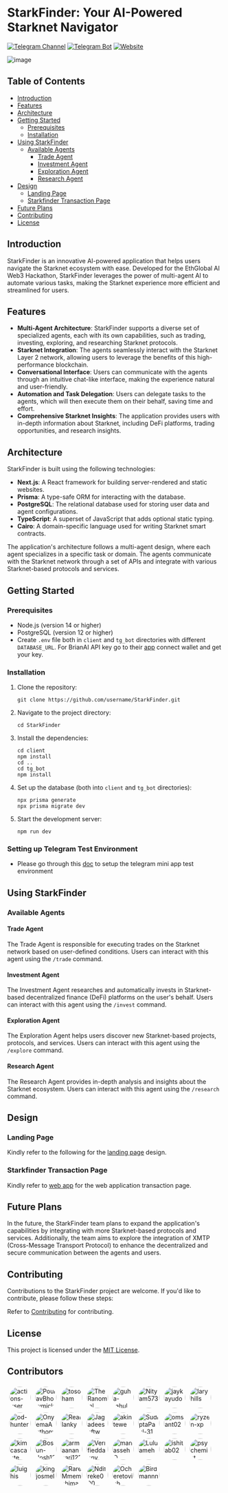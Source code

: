 # StarkFinder: Your AI-Powered Starknet Navigator

[![Telegram Channel](https://img.shields.io/badge/Telegram-Channel-blue?logo=telegram)](https://t.me/shogenlabs)
[![Telegram Bot](https://img.shields.io/badge/Telegram-Bot-light--blue?logo=telegram)](https://t.me/starkfinder_bot)
[![Website](https://img.shields.io/badge/Website-StarkFinder-green)](https://www.starkfinder.ai](https://stark-finder-mq45.vercel.app/))

![image](https://github.com/user-attachments/assets/22bf72f4-0edd-4af6-a3c2-1397e85ca0f8)


## Table of Contents
- [Introduction](#introduction)
- [Features](#features)
- [Architecture](#architecture)
- [Getting Started](#getting-started)
  - [Prerequisites](#prerequisites)
  - [Installation](#installation)
- [Using StarkFinder](#using-starkfinder)
  - [Available Agents](#available-agents)
    - [Trade Agent](#trade-agent)
    - [Investment Agent](#investment-agent)
    - [Exploration Agent](#exploration-agent)
    - [Research Agent](#research-agent)
- [Design](#design)
   - [Landing Page](#landing-page)
   - [Starkfinder Transaction Page](#starkfinder-transaction-page)
- [Future Plans](#future-plans)
- [Contributing](#contributing)
- [License](#license)

## Introduction
StarkFinder is an innovative AI-powered application that helps users navigate the Starknet ecosystem with ease. Developed for the EthGlobal AI Web3 Hackathon, StarkFinder leverages the power of multi-agent AI to automate various tasks, making the Starknet experience more efficient and streamlined for users.

## Features
- **Multi-Agent Architecture**: StarkFinder supports a diverse set of specialized agents, each with its own capabilities, such as trading, investing, exploring, and researching Starknet protocols.
- **Starknet Integration**: The agents seamlessly interact with the Starknet Layer 2 network, allowing users to leverage the benefits of this high-performance blockchain.
- **Conversational Interface**: Users can communicate with the agents through an intuitive chat-like interface, making the experience natural and user-friendly.
- **Automation and Task Delegation**: Users can delegate tasks to the agents, which will then execute them on their behalf, saving time and effort.
- **Comprehensive Starknet Insights**: The application provides users with in-depth information about Starknet, including DeFi platforms, trading opportunities, and research insights.

## Architecture
StarkFinder is built using the following technologies:

- **Next.js**: A React framework for building server-rendered and static websites.
- **Prisma**: A type-safe ORM for interacting with the database.
- **PostgreSQL**: The relational database used for storing user data and agent configurations.
- **TypeScript**: A superset of JavaScript that adds optional static typing.
- **Cairo**: A domain-specific language used for writing Starknet smart contracts.

The application's architecture follows a multi-agent design, where each agent specializes in a specific task or domain. The agents communicate with the Starknet network through a set of APIs and integrate with various Starknet-based protocols and services.

## Getting Started

### Prerequisites
- Node.js (version 14 or higher)
- PostgreSQL (version 12 or higher)
- Create `.env` file both in `client` and `tg_bot` directories with different `DATABASE_URL`. For BrianAI API key go to their [app](https://www.brianknows.org/app) connect wallet and get your key.

### Installation
1. Clone the repository:
   ```
   git clone https://github.com/username/StarkFinder.git
   ```
2. Navigate to the project directory:
   ```
   cd StarkFinder
   ```
3. Install the dependencies:
   ```
   cd client
   npm install
   cd ..
   cd tg_bot
   npm install
   ```
4. Set up the database (both into `client` and `tg_bot` directories):
   ```
   npx prisma generate
   npx prisma migrate dev
   ```
5. Start the development server:
   ```
   npm run dev
   ```
### Setting up Telegram Test Environment
- Please go through this [doc](https://docs.ton.org/v3/guidelines/dapps/tma/guidelines/testing-apps) to setup the telegram mini app test environment
## Using StarkFinder

### Available Agents

#### Trade Agent
The Trade Agent is responsible for executing trades on the Starknet network based on user-defined conditions. Users can interact with this agent using the `/trade` command.

#### Investment Agent
The Investment Agent researches and automatically invests in Starknet-based decentralized finance (DeFi) platforms on the user's behalf. Users can interact with this agent using the `/invest` command.

#### Exploration Agent
The Exploration Agent helps users discover new Starknet-based projects, protocols, and services. Users can interact with this agent using the `/explore` command.

#### Research Agent
The Research Agent provides in-depth analysis and insights about the Starknet ecosystem. Users can interact with this agent using the `/research` command.

## Design

### Landing Page
Kindly refer to the following for the [landing page](https://www.figma.com/design/pfxBpMpBiiJvXQtF7zUgFy/Starkfinder?node-id=0-1&t=sgOod3BsqDHeHuhC-1) design.

### Starkfinder Transaction Page
Kindly refer to [web app](https://www.figma.com/file/AJEN6n4Wi8ltjYW7mNSPKX?node-id=0:1&locale=en&type=design) for the web application transaction page.

## Future Plans
In the future, the StarkFinder team plans to expand the application's capabilities by integrating with more Starknet-based protocols and services. Additionally, the team aims to explore the integration of XMTP (Cross-Message Transport Protocol) to enhance the decentralized and secure communication between the agents and users.

## Contributing
Contributions to the StarkFinder project are welcome. If you'd like to contribute, please follow these steps:

Refer to [Contributing](./CONTRIBUTING.md) for contributing.

## License
This project is licensed under the [MIT License](https://opensource.org/license/mit).

















































































































## Contributors

<a href='https://github.com/actions-user' target='_blank'><img src='https://avatars.githubusercontent.com/u/65916846?v=4' width='50' height='50' style='border-radius: 50%; margin: 5px;' title='actions-user' /></a><a href='https://github.com/PoulavBhowmick03' target='_blank'><img src='https://avatars.githubusercontent.com/u/133862694?v=4' width='50' height='50' style='border-radius: 50%; margin: 5px;' title='PoulavBhowmick03' /></a><a href='https://github.com/tosoham' target='_blank'><img src='https://avatars.githubusercontent.com/u/144812467?v=4' width='50' height='50' style='border-radius: 50%; margin: 5px;' title='tosoham' /></a><a href='https://github.com/TheRanomial' target='_blank'><img src='https://avatars.githubusercontent.com/u/129299316?v=4' width='50' height='50' style='border-radius: 50%; margin: 5px;' title='TheRanomial' /></a><a href='https://github.com/guha-rahul' target='_blank'><img src='https://avatars.githubusercontent.com/u/52607971?v=4' width='50' height='50' style='border-radius: 50%; margin: 5px;' title='guha-rahul' /></a><a href='https://github.com/Nityam573' target='_blank'><img src='https://avatars.githubusercontent.com/u/100020368?v=4' width='50' height='50' style='border-radius: 50%; margin: 5px;' title='Nityam573' /></a><a href='https://github.com/jaykayudo' target='_blank'><img src='https://avatars.githubusercontent.com/u/58009744?v=4' width='50' height='50' style='border-radius: 50%; margin: 5px;' title='jaykayudo' /></a><a href='https://github.com/laryhills' target='_blank'><img src='https://avatars.githubusercontent.com/u/43778211?v=4' width='50' height='50' style='border-radius: 50%; margin: 5px;' title='laryhills' /></a><a href='https://github.com/od-hunter' target='_blank'><img src='https://avatars.githubusercontent.com/u/146340502?v=4' width='50' height='50' style='border-radius: 50%; margin: 5px;' title='od-hunter' /></a><a href='https://github.com/OnyemaAnthony' target='_blank'><img src='https://avatars.githubusercontent.com/u/50530242?v=4' width='50' height='50' style='border-radius: 50%; margin: 5px;' title='OnyemaAnthony' /></a><a href='https://github.com/Reallanky' target='_blank'><img src='https://avatars.githubusercontent.com/u/107430741?v=4' width='50' height='50' style='border-radius: 50%; margin: 5px;' title='Reallanky' /></a><a href='https://github.com/Jagadeeshftw' target='_blank'><img src='https://avatars.githubusercontent.com/u/92681651?v=4' width='50' height='50' style='border-radius: 50%; margin: 5px;' title='Jagadeeshftw' /></a><a href='https://github.com/akintewe' target='_blank'><img src='https://avatars.githubusercontent.com/u/85641756?v=4' width='50' height='50' style='border-radius: 50%; margin: 5px;' title='akintewe' /></a><a href='https://github.com/SudiptaPaul-31' target='_blank'><img src='https://avatars.githubusercontent.com/u/117905151?v=4' width='50' height='50' style='border-radius: 50%; margin: 5px;' title='SudiptaPaul-31' /></a><a href='https://github.com/omsant02' target='_blank'><img src='https://avatars.githubusercontent.com/u/102831123?v=4' width='50' height='50' style='border-radius: 50%; margin: 5px;' title='omsant02' /></a><a href='https://github.com/ryzen-xp' target='_blank'><img src='https://avatars.githubusercontent.com/u/92181599?v=4' width='50' height='50' style='border-radius: 50%; margin: 5px;' title='ryzen-xp' /></a><a href='https://github.com/kimcascante' target='_blank'><img src='https://avatars.githubusercontent.com/u/72054684?v=4' width='50' height='50' style='border-radius: 50%; margin: 5px;' title='kimcascante' /></a><a href='https://github.com/Bosun-Josh121' target='_blank'><img src='https://avatars.githubusercontent.com/u/96661657?v=4' width='50' height='50' style='border-radius: 50%; margin: 5px;' title='Bosun-Josh121' /></a><a href='https://github.com/armaanansari121' target='_blank'><img src='https://avatars.githubusercontent.com/u/145029005?v=4' width='50' height='50' style='border-radius: 50%; margin: 5px;' title='armaanansari121' /></a><a href='https://github.com/Verifieddanny' target='_blank'><img src='https://avatars.githubusercontent.com/u/103733496?v=4' width='50' height='50' style='border-radius: 50%; margin: 5px;' title='Verifieddanny' /></a><a href='https://github.com/manassehO' target='_blank'><img src='https://avatars.githubusercontent.com/u/111440385?v=4' width='50' height='50' style='border-radius: 50%; margin: 5px;' title='manassehO' /></a><a href='https://github.com/Luluameh' target='_blank'><img src='https://avatars.githubusercontent.com/u/104063177?v=4' width='50' height='50' style='border-radius: 50%; margin: 5px;' title='Luluameh' /></a><a href='https://github.com/ishitab02' target='_blank'><img src='https://avatars.githubusercontent.com/u/139248026?v=4' width='50' height='50' style='border-radius: 50%; margin: 5px;' title='ishitab02' /></a><a href='https://github.com/psychemist' target='_blank'><img src='https://avatars.githubusercontent.com/u/76947677?v=4' width='50' height='50' style='border-radius: 50%; margin: 5px;' title='psychemist' /></a><a href='https://github.com/luighis' target='_blank'><img src='https://avatars.githubusercontent.com/u/41096968?v=4' width='50' height='50' style='border-radius: 50%; margin: 5px;' title='luighis' /></a><a href='https://github.com/kingjosmel' target='_blank'><img src='https://avatars.githubusercontent.com/u/175310260?v=4' width='50' height='50' style='border-radius: 50%; margin: 5px;' title='kingjosmel' /></a><a href='https://github.com/RareMmemshima' target='_blank'><img src='https://avatars.githubusercontent.com/u/180828156?v=4' width='50' height='50' style='border-radius: 50%; margin: 5px;' title='RareMmemshima' /></a><a href='https://github.com/Ndifreke000' target='_blank'><img src='https://avatars.githubusercontent.com/u/111875002?v=4' width='50' height='50' style='border-radius: 50%; margin: 5px;' title='Ndifreke000' /></a><a href='https://github.com/Ocheretovich' target='_blank'><img src='https://avatars.githubusercontent.com/u/107276324?v=4' width='50' height='50' style='border-radius: 50%; margin: 5px;' title='Ocheretovich' /></a><a href='https://github.com/Birdmannn' target='_blank'><img src='https://avatars.githubusercontent.com/u/95439583?v=4' width='50' height='50' style='border-radius: 50%; margin: 5px;' title='Birdmannn' /></a>
